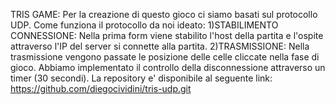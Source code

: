 TRIS GAME:
Per la creazione di questo gioco ci siamo basati sul protocollo UDP.
Come funziona il protocollo da noi ideato:
1)STABILIMENTO CONNESSIONE:
Nella prima form viene stabilito l'host della partita e l'ospite attraverso l'IP del server si connette alla partita.
2)TRASMISSIONE:
Nella trasmissione vengono passate le posizione delle celle cliccate nella fase di gioco. Abbiamo implementato il controllo della disconnessione attraverso un timer (30 secondi).
La repository e' disponibile al seguente link: https://github.com/diegocividini/tris-udp.git
